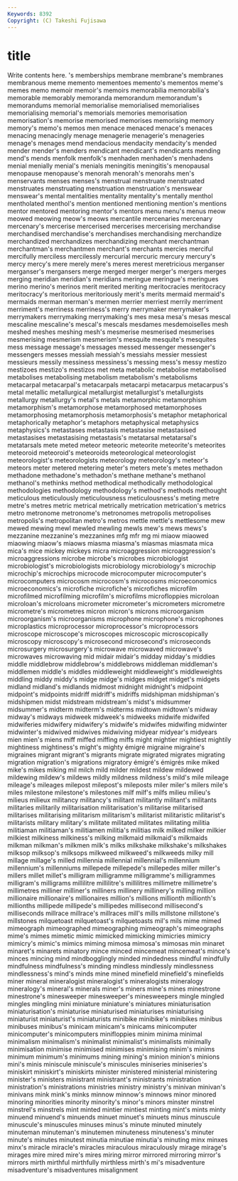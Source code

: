 ```yaml
---
Keywords: 8392 
Copyright: (C) Takeshi Fujisawa
---
```


# title

Write contents here.
's memberships membrane membrane's membranes membranous meme memento mementoes memento's
mementos meme's memes memo memoir memoir's memoirs memorabilia memorabilia's memorable
memorably memoranda memorandum memorandum's memorandums memorial memorialise memorialised memorialises memorialising
memorial's memorials memories memorisation memorisation's memorise memorised memorises memorising memory
memory's memo's memos men menace menaced menace's menaces menacing menacingly
menage menagerie menagerie's menageries menage's menages mend mendacious mendacity mendacity's
mended mender mender's menders mendicant mendicant's mendicants mending mend's mends
menfolk menfolk's menhaden menhaden's menhadens menial menially menial's menials meningitis
meningitis's menopausal menopause menopause's menorah menorah's menorahs men's menservants menses
menses's menstrual menstruate menstruated menstruates menstruating menstruation menstruation's menswear menswear's
mental mentalities mentality mentality's mentally menthol mentholated menthol's mention mentioned
mentioning mention's mentions mentor mentored mentoring mentor's mentors menu menu's
menus meow meowed meowing meow's meows mercantile mercenaries mercenary mercenary's
mercerise mercerised mercerises mercerising merchandise merchandised merchandise's merchandises merchandising merchandize
merchandized merchandizes merchandizing merchant merchantman merchantman's merchantmen merchant's merchants mercies
merciful mercifully merciless mercilessly mercurial mercuric mercury mercury's mercy mercy's
mere merely mere's meres merest meretricious merganser merganser's mergansers merge
merged merger merger's mergers merges merging meridian meridian's meridians meringue
meringue's meringues merino merino's merinos merit merited meriting meritocracies meritocracy
meritocracy's meritorious meritoriously merit's merits mermaid mermaid's mermaids merman merman's
mermen merrier merriest merrily merriment merriment's merriness merriness's merry merrymaker
merrymaker's merrymakers merrymaking merrymaking's mes mesa mesa's mesas mescal mescaline
mescaline's mescal's mescals mesdames mesdemoiselles mesh meshed meshes meshing mesh's
mesmerise mesmerised mesmerises mesmerising mesmerism mesmerism's mesquite mesquite's mesquites mess
message message's messages messed messenger messenger's messengers messes messiah messiah's
messiahs messier messiest messieurs messily messiness messiness's messing mess's messy
mestizo mestizoes mestizo's mestizos met meta metabolic metabolise metabolised metabolises
metabolising metabolism metabolism's metabolisms metacarpal metacarpal's metacarpals metacarpi metacarpus metacarpus's
metal metallic metallurgical metallurgist metallurgist's metallurgists metallurgy metallurgy's metal's metals
metamorphic metamorphism metamorphism's metamorphose metamorphosed metamorphoses metamorphosing metamorphosis metamorphosis's metaphor
metaphorical metaphorically metaphor's metaphors metaphysical metaphysics metaphysics's metastases metastasis metastasise
metastasised metastasises metastasising metastasis's metatarsal metatarsal's metatarsals mete meted meteor
meteoric meteorite meteorite's meteorites meteoroid meteoroid's meteoroids meteorological meteorologist meteorologist's
meteorologists meteorology meteorology's meteor's meteors meter metered metering meter's meters
mete's metes methadon methadone methadone's methadon's methane methane's methanol methanol's
methinks method methodical methodically methodological methodologies methodology methodology's method's methods
methought meticulous meticulously meticulousness meticulousness's meting metre metre's metres metric
metrical metrically metrication metrication's metrics metro metronome metronome's metronomes metropolis
metropolises metropolis's metropolitan metro's metros mettle mettle's mettlesome mew mewed
mewing mewl mewled mewling mewls mew's mews mews's mezzanine mezzanine's
mezzanines mfg mfr mg mi miaow miaowed miaowing miaow's miaows
miasma miasma's miasmas miasmata mica mica's mice mickey mickeys micra
microaggression microaggression's microaggressions microbe microbe's microbes microbiologist microbiologist's microbiologists microbiology
microbiology's microchip microchip's microchips microcode microcomputer microcomputer's microcomputers microcosm microcosm's
microcosms microeconomics microeconomics's microfiche microfiche's microfiches microfilm microfilmed microfilming microfilm's
microfilms microfloppies microloan microloan's microloans micrometer micrometer's micrometers micrometre micrometre's
micrometres micron micron's microns microorganism microorganism's microorganisms microphone microphone's microphones
microplastics microprocessor microprocessor's microprocessors microscope microscope's microscopes microscopic microscopically microscopy
microscopy's microsecond microsecond's microseconds microsurgery microsurgery's microwave microwaved microwave's microwaves
microwaving mid midair midair's midday midday's middies middle middlebrow middlebrow's
middlebrows middleman middleman's middlemen middle's middles middleweight middleweight's middleweights middling
middy middy's midge midge's midges midget midget's midgets midland midland's
midlands midmost midnight midnight's midpoint midpoint's midpoints midriff midriff's midriffs
midshipman midshipman's midshipmen midst midstream midstream's midst's midsummer midsummer's midterm
midterm's midterms midtown midtown's midway midway's midways midweek midweek's midweeks
midwife midwifed midwiferies midwifery midwifery's midwife's midwifes midwifing midwinter midwinter's
midwived midwives midwiving midyear midyear's midyears mien mien's miens miff
miffed miffing miffs might mightier mightiest mightily mightiness mightiness's might's
mighty émigré migraine migraine's migraines migrant migrant's migrants migrate migrated
migrates migrating migration migration's migrations migratory émigré's émigrés mike miked
mike's mikes miking mil milch mild milder mildest mildew mildewed
mildewing mildew's mildews mildly mildness mildness's mild's mile mileage mileage's
mileages milepost milepost's mileposts miler miler's milers mile's miles milestone
milestone's milestones milf milf's milfs milieu milieu's milieus milieux militancy
militancy's militant militantly militant's militants militaries militarily militarisation militarisation's militarise
militarised militarises militarising militarism militarism's militarist militaristic militarist's militarists military
military's militate militated militates militating militia militiaman militiaman's militiamen militia's
militias milk milked milker milkier milkiest milkiness milkiness's milking milkmaid
milkmaid's milkmaids milkman milkman's milkmen milk's milks milkshake milkshake's milkshakes
milksop milksop's milksops milkweed milkweed's milkweeds milky mill millage millage's
milled millennia millennial millennial's millennium millennium's millenniums millepede millepede's millepedes
miller miller's millers millet millet's milligram milligramme milligramme's milligrammes milligram's
milligrams millilitre millilitre's millilitres millimetre millimetre's millimetres milliner milliner's milliners
millinery millinery's milling million millionaire millionaire's millionaires million's millions millionth
millionth's millionths millipede millipede's millipedes millisecond millisecond's milliseconds millrace millrace's
millraces mill's mills millstone millstone's millstones milquetoast milquetoast's milquetoasts mil's
mils mime mimed mimeograph mimeographed mimeographing mimeograph's mimeographs mime's mimes
mimetic mimic mimicked mimicking mimicries mimicry mimicry's mimic's mimics miming
mimosa mimosa's mimosas min minaret minaret's minarets minatory mince minced
mincemeat mincemeat's mince's minces mincing mind mindbogglingly minded mindedness mindful
mindfully mindfulness mindfulness's minding mindless mindlessly mindlessness mindlessness's mind's minds
mine mined minefield minefield's minefields miner mineral mineralogist mineralogist's mineralogists
mineralogy mineralogy's mineral's minerals miner's miners mine's mines minestrone minestrone's
minesweeper minesweeper's minesweepers mingle mingled mingles mingling mini miniature miniature's
miniatures miniaturisation miniaturisation's miniaturise miniaturised miniaturises miniaturising miniaturist miniaturist's miniaturists
minibike minibike's minibikes minibus minibuses minibus's minicam minicam's minicams minicomputer
minicomputer's minicomputers minifloppies minim minima minimal minimalism minimalism's minimalist minimalist's
minimalists minimally minimisation minimise minimised minimises minimising minim's minims minimum
minimum's minimums mining mining's minion minion's minions mini's minis miniscule
miniscule's miniscules miniseries miniseries's miniskirt miniskirt's miniskirts minister ministered ministerial
ministering minister's ministers ministrant ministrant's ministrants ministration ministration's ministrations ministries
ministry ministry's minivan minivan's minivans mink mink's minks minnow minnow's
minnows minor minored minoring minorities minority minority's minor's minors minster
minstrel minstrel's minstrels mint minted mintier mintiest minting mint's mints
minty minuend minuend's minuends minuet minuet's minuets minus minuscule minuscule's
minuscules minuses minus's minute minuted minutely minuteman minuteman's minutemen minuteness
minuteness's minuter minute's minutes minutest minutia minutiae minutia's minuting minx
minxes minx's miracle miracle's miracles miraculous miraculously mirage mirage's mirages
mire mired mire's mires miring mirror mirrored mirroring mirror's mirrors
mirth mirthful mirthfully mirthless mirth's mi's misadventure misadventure's misadventures misalignment
